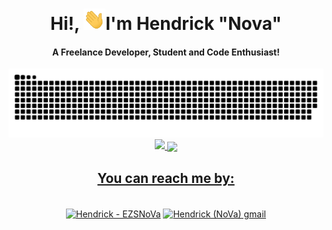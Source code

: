 <div align="center">
<h1 align="center">Hi!, <img width="35" src="https://github.com/EZSNoVa/EZSNoVa/blob/main/assets/waving.gif">I'm Hendrick "Nova"</h1>
<h4 align="center">A Freelance Developer, Student and Code Enthusiast!</h4>
</div> 
<div align="center">
  <a href="https://github.com/EZSNoVa/EZSNoVa/blob/main/assets/grid-snake.svg">
  <img  src="https://github.com/EZSNoVa/EZSNoVa/blob/main/assets/grid-snake.svg"
       alt="snake eating github activity grid" /></a>
</div>

<div align="center" style="display: inline_block">
  <a href="https://github.com/EZSNoVa">
  
  <img height="170px" src="https://github-readme-stats.vercel.app/api/top-langs/?username=EZSNoVa&theme=radical&layout=compact"/>
    
  <img align="center" height="175px" src="https://github-readme-stats.vercel.app/api?username=EZSNoVa&theme=radical&show_icons=true"/>
    
</div>
  
 <div>
    <h2 align="center">You can reach me by:</h2>
    <p align="center">
      <br/>
      <a href="https://www.linkedin.com/in/hendrick-rodriguez-a6a4b8251/" target="blank"><img align="center"
         src="https://img.shields.io/badge/linkedin-%231DA1F2.svg?style=for-the-badge&logo=linkedin&logoColor=white"
         alt="Hendrick - EZSNoVa" height="30"/></a>
      <a href="mailto:hendrickrodriguez.py@gmail.com" target="blank"><img align="center"
         src="https://img.shields.io/badge/gmail-EA4335.svg?style=for-the-badge&logo=gmail&logoColor=white"
         alt="Hendrick (NoVa) gmail" height="30"/></a>
    </p>
  </div>
  
